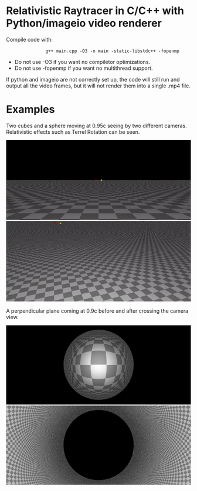 # Relativistic Raytracer in C/C++ with Python/imageio video renderer

Compile code with:

                   g++ main.cpp -O3 -o main -static-libstdc++ -fopenmp

- Do not use -O3 if you want no compiletor optimizations.
- Do not use -fopenmp if you want no multithread support.

If python and imageio are not correctly set up, the code will still run and output all the video frames, but it will not render them into a single .mp4 file.


# Examples

Two cubes and a sphere moving at 0.95c seeing by two different cameras. Relativistic effects such as Terrel Rotation can be seen.

![](https://github.com/lambdacore66/Relativistic_Raytracer_Cpp/blob/master/examples/cam1.gif) ![](https://github.com/lambdacore66/Relativistic_Raytracer_Cpp/blob/master/examples/cam2.gif)


A perpendicular plane coming at 0.9c before and after crossing the camera view.

![](https://github.com/lambdacore66/Relativistic_Raytracer_Cpp/blob/master/examples/planebefore.jpeg) ![](https://github.com/lambdacore66/Relativistic_Raytracer_Cpp/blob/master/examples/planeafter.jpeg)

